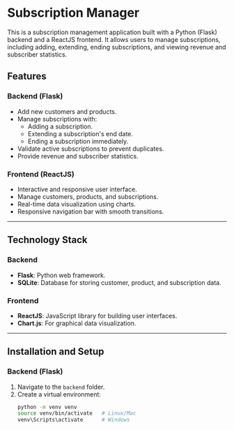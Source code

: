 # Subscription Manager

This is a subscription management application built with a Python (Flask) backend and a ReactJS frontend. It allows users to manage subscriptions, including adding, extending, ending subscriptions, and viewing revenue and subscriber statistics.

## Features

### Backend (Flask)
- Add new customers and products.
- Manage subscriptions with:
  - Adding a subscription.
  - Extending a subscription's end date.
  - Ending a subscription immediately.
- Validate active subscriptions to prevent duplicates.
- Provide revenue and subscriber statistics.

### Frontend (ReactJS)
- Interactive and responsive user interface.
- Manage customers, products, and subscriptions.
- Real-time data visualization using charts.
- Responsive navigation bar with smooth transitions.

---

## Technology Stack

### Backend
- **Flask**: Python web framework.
- **SQLite**: Database for storing customer, product, and subscription data.

### Frontend
- **ReactJS**: JavaScript library for building user interfaces.
- **Chart.js**: For graphical data visualization.

---

## Installation and Setup

### Backend (Flask)
1. Navigate to the `backend` folder.
2. Create a virtual environment:
   ```bash
   python -m venv venv
   source venv/bin/activate   # Linux/Mac
   venv\Scripts\activate      # Windows
